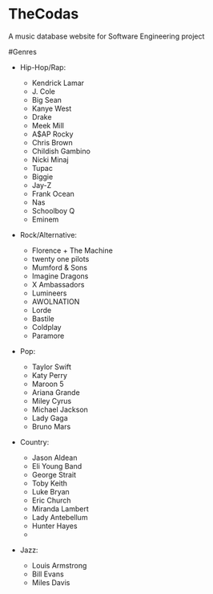 # TheCodas
A music database website for Software Engineering project

#Genres

* Hip-Hop/Rap:
  * Kendrick Lamar
  * J. Cole
  * Big Sean
  * Kanye West
  * Drake
  * Meek Mill
  * A$AP Rocky
  * Chris Brown
  * Childish Gambino
  * Nicki Minaj
  * Tupac
  * Biggie
  * Jay-Z
  * Frank Ocean
  * Nas 
  * Schoolboy Q
  * Eminem

* Rock/Alternative:
  * Florence + The Machine
  * twenty one pilots
  * Mumford & Sons
  * Imagine Dragons
  * X Ambassadors
  * Lumineers
  * AWOLNATION
  * Lorde
  * Bastile
  * Coldplay
  * Paramore
  
* Pop:
  * Taylor Swift
  * Katy Perry
  * Maroon 5
  * Ariana Grande
  * Miley Cyrus
  * Michael Jackson
  * Lady Gaga
  * Bruno Mars
  
* Country:
  * Jason Aldean
  * Eli Young Band
  * George Strait
  * Toby Keith
  * Luke Bryan
  * Eric Church
  * Miranda Lambert
  * Lady Antebellum
  * Hunter Hayes
  * 

* Jazz:
  * Louis Armstrong
  * Bill Evans
  * Miles Davis
  
